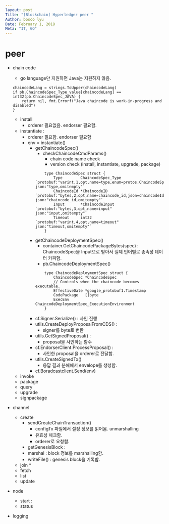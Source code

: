 ```yaml
---
layout: post
Title: "[Blockchain] Hyperledger peer "
Author: bosco lyu
Date: February 1, 2018
Meta: "IT, GO"
---
```


# peer 
* chain code
    * go language만 지원하면 Java는 지원하지 않음.
    ```
    chaincodeLang = strings.ToUpper(chaincodeLang)
    if pb.ChaincodeSpec_Type_value[chaincodeLang] == int32(pb.ChaincodeSpec_JAVA) {
        return nil, fmt.Errorf("Java chaincode is work-in-progress and disabled")
    }
    ```

    * install
        * orderer 필요없음. endorser 필요함.
    * instantiate : 
        * orderer 필요함. endorser 필요함
        * env = instantiate()
            * getChaincodeSpec()
                * checkChaincodeCmdParams()
                    * chain code name check
                    * version check (install, instantiate, upgrade, package)
                ```
                    type ChaincodeSpec struct {
	                    Type        ChaincodeSpec_Type `protobuf:"varint,1,opt,name=type,enum=protos.ChaincodeSpec_Type" json:"type,omitempty"`
                        ChaincodeId *ChaincodeID       `protobuf:"bytes,2,opt,name=chaincode_id,json=chaincodeId" json:"chaincode_id,omitempty"`
	                    Input       *ChaincodeInput    `protobuf:"bytes,3,opt,name=input" json:"input,omitempty"`
	                    Timeout     int32              `protobuf:"varint,4,opt,name=timeout" json:"timeout,omitempty"`  
                    }
                ```
            * getChaincodeDeploymentSpec()
                * container.GetChaincodePackageBytes(spec) : ChaincodeSpec을 Input으로 받아서 실제 언어별로 종속성 데이터 카피함.
                * pb.ChaincodeDeploymentSpec()
                ```
                    type ChaincodeDeploymentSpec struct {
	                    ChaincodeSpec *ChaincodeSpec 
	                    // Controls when the chaincode becomes executable.
	                    EffectiveDate *google_protobuf1.Timestamp             
	                    CodePackage   []byte
	                    ExecEnv       ChaincodeDeploymentSpec_ExecutionEnvironment 
                    }
                ```
            * cf.Signer.Serialize() : 사인 진행
            * utils.CreateDeployProposalFromCDS() : 
                * signer를 byte로 변환
            * utils.GetSignedProposal() : 
                * proposal을 사인하는 함수
            * cf.EndorserClient.ProcessProposal() : 
                * 사인한 proposal을 orderer로 전달함.
            * utils.CreateSignedTx()
                * 응답 결과 분해해서 envelope를 생성함.
            * cf.Boradcastclient.Send(env)
    * invoke
    * package
    * query
    * upgrade
    * signpackage
* channel
    * create
        * sendCreateChainTransaction()
            * configTx 파일에서 설정 정보를 읽어옴. unmarshalling
            * 유효성 체크함.
            * orderer로 요청함.
        * getGenesisBlock : 
        * marshal : block 정보를 marshalling함.
        * writeFile() : genesis block을 기록함.
    * join
        * 
    * fetch
    * list
    * update
* node
    * start : 
    * status
* logging
